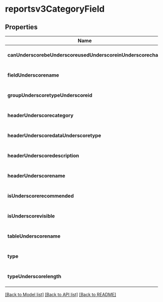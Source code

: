 # reportsv3CategoryField

## Properties
Name | Type | Description | Notes
------------ | ------------- | ------------- | -------------
**canUnderscorebeUnderscoreusedUnderscoreinUnderscorechart** | **boolean** |  | [optional] [default to null]
**fieldUnderscorename** | **string** |  | [optional] [default to null]
**groupUnderscoretypeUnderscoreid** | **integer** |  | [optional] [default to null]
**headerUnderscorecategory** | **string** |  | [optional] [default to null]
**headerUnderscoredataUnderscoretype** | [**Reportsv3HeaderDataType**](Reportsv3HeaderDataType.md) |  | [optional] [default to null]
**headerUnderscoredescription** | **string** |  | [optional] [default to null]
**headerUnderscorename** | **string** |  | [optional] [default to null]
**isUnderscorerecommended** | **boolean** |  | [optional] [default to null]
**isUnderscorevisible** | **boolean** | visible header | [optional] [default to null]
**tableUnderscorename** | **string** |  | [optional] [default to null]
**type** | [**Reportsv3HeaderType**](Reportsv3HeaderType.md) |  | [optional] [default to null]
**typeUnderscorelength** | **integer** |  | [optional] [default to null]

[[Back to Model list]](../README.md#documentation-for-models) [[Back to API list]](../README.md#documentation-for-api-endpoints) [[Back to README]](../README.md)


